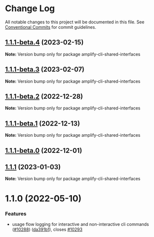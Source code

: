 # Change Log

All notable changes to this project will be documented in this file.
See [Conventional Commits](https://conventionalcommits.org) for commit guidelines.

## [1.1.1-beta.4](https://github.com/aws-amplify/amplify-cli/compare/amplify-cli-shared-interfaces@1.1.1...amplify-cli-shared-interfaces@1.1.1-beta.4) (2023-02-15)

**Note:** Version bump only for package amplify-cli-shared-interfaces





## [1.1.1-beta.3](https://github.com/aws-amplify/amplify-cli/compare/amplify-cli-shared-interfaces@1.1.1...amplify-cli-shared-interfaces@1.1.1-beta.3) (2023-02-07)

**Note:** Version bump only for package amplify-cli-shared-interfaces





## [1.1.1-beta.2](https://github.com/aws-amplify/amplify-cli/compare/amplify-cli-shared-interfaces@1.1.0...amplify-cli-shared-interfaces@1.1.1-beta.2) (2022-12-28)

**Note:** Version bump only for package amplify-cli-shared-interfaces





## [1.1.1-beta.1](https://github.com/aws-amplify/amplify-cli/compare/amplify-cli-shared-interfaces@1.1.0...amplify-cli-shared-interfaces@1.1.1-beta.1) (2022-12-13)

**Note:** Version bump only for package amplify-cli-shared-interfaces





## [1.1.1-beta.0](https://github.com/aws-amplify/amplify-cli/compare/amplify-cli-shared-interfaces@1.1.0...amplify-cli-shared-interfaces@1.1.1-beta.0) (2022-12-01)
## [1.1.1](https://github.com/aws-amplify/amplify-cli/compare/amplify-cli-shared-interfaces@1.1.0...amplify-cli-shared-interfaces@1.1.1) (2023-01-03)

**Note:** Version bump only for package amplify-cli-shared-interfaces





# 1.1.0 (2022-05-10)


### Features

* usage flow logging for interactive and non-interactive cli commands ([#10288](https://github.com/aws-amplify/amplify-cli/issues/10288)) ([da391b1](https://github.com/aws-amplify/amplify-cli/commit/da391b146612d8914f72e558e5503d075456c820)), closes [#10293](https://github.com/aws-amplify/amplify-cli/issues/10293)
